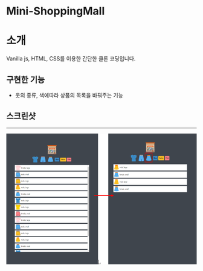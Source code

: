 # Mini-ShoppingMall

# 소개

Vanilla js, HTML, CSS를 이용한 간단한 클론 코딩입니다.

## 구현한 기능

- 옷의 종류, 색에따라 상품의 목록을 바꿔주는 기능

## 스크린샷

------
![](./screenshot/2022-03-09-18-14-28.png)